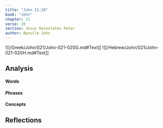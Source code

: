 ```yaml
---
title: "John 21:20"
book: "John"
chapter: 21
verse: 20
section: Jesus Reinstates Peter
author: Apostle John
---
```

![[/Greek/John/021/John-021-020G.md#Text]]
![[/Hebrew/John/021/John-021-020H.md#Text]]

## Analysis

#### Words

#### Phrases

#### Concepts

## Reflections
